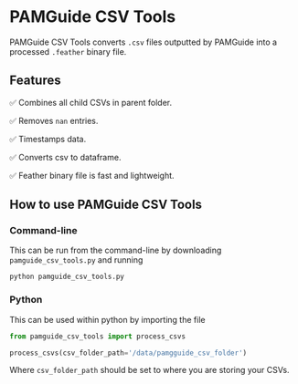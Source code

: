 # PAMGuide CSV Tools

PAMGuide CSV Tools converts `.csv` files outputted by PAMGuide into a processed `.feather` binary file. 

## Features

✅ Combines all child CSVs in parent folder.

✅ Removes `nan` entries.

✅ Timestamps data.

✅ Converts csv to dataframe.

✅ Feather binary file is fast and lightweight.

## How to use PAMGuide CSV Tools

### Command-line

This can be run from the command-line by downloading `pamguide_csv_tools.py` and running

```
python pamguide_csv_tools.py
```

### Python

This can be used within python by importing the file

```python
from pamguide_csv_tools import process_csvs

process_csvs(csv_folder_path='/data/pamgguide_csv_folder')
```

Where `csv_folder_path` should be set to where you are storing your CSVs.